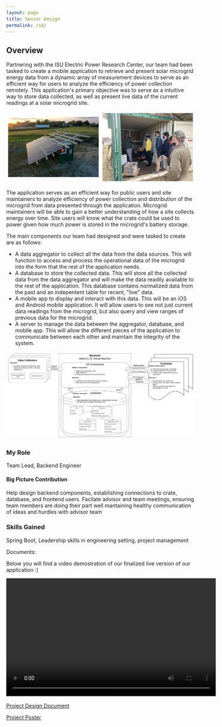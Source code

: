 ```yaml
---
layout: page
title: Senior Design
permalink: /sd/
---
```


## Overview
Partnering with the ISU Electric Power Research Center, our team had been tasked to create a mobile application to retrieve and present solar microgrid energy data from a dynamic array of measurement devices to serve as an efficient way for users to analyze the efficiency of power collection remotely. This application's primary objective was to serve as a intuitive way to store data collected, as well as present live data of the current readings at a solar microgrid site.

<div style="display:flex;align-items:center;">
  <div style="flex:50%;padding:5px;">
    <img src="/images/crate_pic.png" style="width:100%;">
  </div>
  <div style="flex:50%;padding:5px;">
    <img src="/images/crateVisit3.jpg" style="width:100%;">
  </div>
</div>

The application serves as an efficient way for public users and site maintainers to analyze efficiency of power collection and distribution of the microgrid from data presented through the application. Microgrid maintainers will be able to gain a better understanding of how a site collects energy over time. Site users will know what the crate could be used to power given how much power is stored in the microgrid's battery storage.

The main components our team had designed and were tasked to create are as follows:
* A data aggregator to collect all the data from the data sources. This will function to access and process the operational data of the microgrid into the form that the rest of the application needs.
* A database to store the collected data. This will store all the collected data from the data aggregator and will make the data readily available to the rest of the application. This database contains normalized data from the past and an indepentent table for recent, "live" data.
* A mobile app to display and interact with this data. This will be an iOS and Android mobile application. It will allow users to see not just current data readings from the microgrid, but also query and view ranges of previous data for the microgrid.
* A server to manage the data between the aggregator, database, and mobile app. This will allow the different pieces of the application to communicate between each other and maintain the integrity of the system.

<div style="display:flex;align-items:center;">
  <div style="padding:5px;">
    <img src="/images/Diagram(V3).png" style="width:100%;">
  </div>
</div>

### My Role
Team Lead, Backend Engineer

#### Big Picture Contribution
Help design backend components, establishing connections to crate, database, and frontend users. Facilate advisor and team meetings, ensuring team members are doing their part well mantaining healthy communication of ideas and hurdles with advisor team

### Skills Gained
Spring Boot, Leadership skills in engineering setting, project management

Documents:

Below you will find a video demostration of our finalized live version of our application :)

<div style="text-align:center;">
  <video width="560" height="315" controls>
    <source src="/videos/DemoV2 _com.mp4" type="video/mp4">
  </video>
</div>

<a href="/documents/sd-design_document.pdf">Project Design Document</a>

<a href="/documents/sddec21-21_poster.pdf">Project Poster</a>
